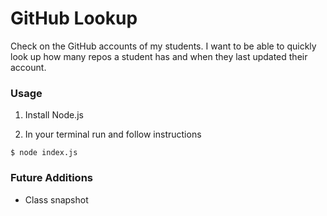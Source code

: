 # GitHub Lookup

Check on the GitHub accounts of my students. I want to be able to quickly look up how many repos a student has and when they last updated their account.

### Usage

1. Install Node.js

2. In your terminal run and follow instructions 

```
$ node index.js
```

### Future Additions

- Class snapshot